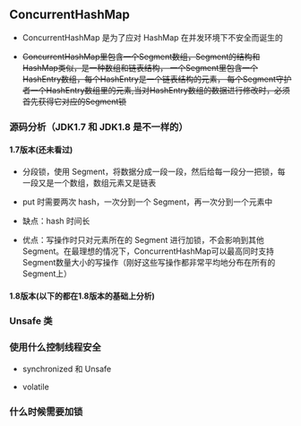 ## ConcurrentHashMap

- ConcurrentHashMap 是为了应对 HashMap 在并发环境下不安全而诞生的

- ~~ConcurrentHashMap里包含一个Segment数组，Segment的结构和HashMap类似，是一种数组和链表结构， 一个Segment里包含一个HashEntry数组，每个HashEntry是一个链表结构的元素， 每个Segment守护者一个HashEntry数组里的元素,当对HashEntry数组的数据进行修改时，必须首先获得它对应的Segment锁~~


### 源码分析（JDK1.7 和 JDK1.8 是不一样的）

#### 1.7版本(还未看过)

- 分段锁，使用 Segment，将数据分成一段一段，然后给每一段分一把锁，每一段又是一个数组，数组元素又是链表

- put 时需要两次 hash，一次分到一个 Segment，再一次分到一个元素中

- 缺点：hash 时间长

- 优点：写操作时只对元素所在的 Segment 进行加锁，不会影响到其他 Segment。在最理想的情况下，ConcurrentHashMap可以最高同时支持Segment数量大小的写操作（刚好这些写操作都非常平均地分布在所有的Segment上）

#### 1.8版本(以下的都在1.8版本的基础上分析)

### Unsafe 类

### 使用什么控制线程安全

- synchronized 和 Unsafe

- volatile

### 什么时候需要加锁